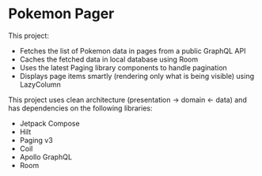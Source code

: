 # Pokemon Pager

This project:

- Fetches the list of Pokemon data in pages from a public GraphQL API
- Caches the fetched data in local database using Room
- Uses the latest Paging library components to handle pagination
- Displays page items smartly (rendering only what is being visible) using LazyColumn

This project uses clean architecture (presentation → domain ← data) and has dependencies on the following libraries:

- Jetpack Compose
- Hilt
- Paging v3
- Coil
- Apollo GraphQL
- Room

